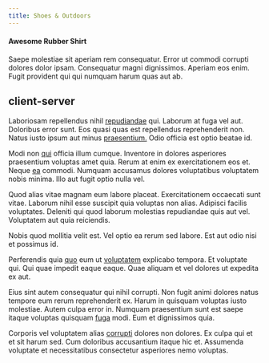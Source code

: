 ```yaml
---
title: Shoes & Outdoors
---
```


#### Awesome Rubber Shirt

Saepe molestiae sit aperiam rem consequatur. Error ut commodi corrupti dolores dolor ipsam. Consequatur magni dignissimos. Aperiam eos enim. Fugit provident qui qui numquam harum quas aut ab.

## client-server

Laboriosam repellendus nihil [repudiandae](/sit/cambridgeshire_protocol.md) qui. Laborum at fuga vel aut. Doloribus error sunt. Eos quasi quas est repellendus reprehenderit non. Natus iusto ipsum aut minus [praesentium.](/facere/adipisci/molestiae/consequatur/communications_transition.md) Odio officia est optio beatae id.

Modi non [qui](/dolore/odio/neque/repellat/system.md) officia illum cumque. Inventore in dolores asperiores praesentium voluptas amet quia. Rerum at enim ex exercitationem eos et. Neque [ea](/facere/temporibus/adipisci/praesentium/alley_cliff.md) commodi. Numquam accusamus dolores voluptatibus voluptatem nobis minima. Illo aut fugit optio nulla vel.

Quod alias vitae magnam eum labore placeat. Exercitationem occaecati sunt vitae. Laborum nihil esse suscipit quia voluptas non alias. Adipisci facilis voluptates. Deleniti qui quod laborum molestias repudiandae quis aut vel. Voluptatem aut quia reiciendis.

Nobis quod mollitia velit est. Vel optio ea rerum sed labore. Est aut odio nisi et possimus id.

Perferendis quia [quo](/earum/quia/ridge_pci.md) eum ut [voluptatem](/facere/temporibus/adipisci/molestias/withdrawal.md) explicabo tempora. Et voluptate qui. Qui quae impedit eaque eaque. Quae aliquam et vel dolores ut expedita ex aut.

Eius sint autem consequatur qui nihil corrupti. Non fugit animi dolores natus tempore eum rerum reprehenderit ex. Harum in quisquam voluptas iusto molestiae. Autem culpa error in. Numquam praesentium sunt est saepe itaque voluptas quisquam [fuga](/facere/temporibus/adipisci/dot_com_infrastructure_microchip.md) modi. Eum et dignissimos quia.

Corporis vel voluptatem alias [corrupti](/facere/temporibus/adipisci/b2b_buckinghamshire.md) dolores non dolores. Ex culpa qui et et sit harum sed. Cum doloribus accusantium itaque hic et. Assumenda voluptate et necessitatibus consectetur asperiores nemo voluptas.
